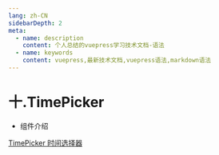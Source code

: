 ```yaml
---
lang: zh-CN
sidebarDepth: 2
meta:
  - name: description
    content: 个人总结的vuepress学习技术文档-语法
  - name: keywords
    content: vuepress,最新技术文档,vuepress语法,markdown语法
---
```


# 十.TimePicker

- 组件介绍

[TimePicker 时间选择器](https://element-plus.gitee.io/#/zh-CN/component/time-picker)